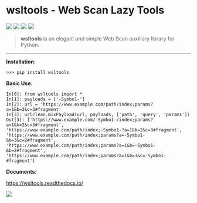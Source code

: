 # wsltools - Web Scan Lazy Tools


![](https://img.shields.io/pypi/v/wsltools.svg)
![](https://img.shields.io/pypi/l/wsltools.svg)
![](https://img.shields.io/pypi/wheel/wsltools.svg)
![](https://img.shields.io/pypi/pyversions/wsltools.svg)

> **wsltools** is an elegant and simple Web Scan auxiliary library for Python.

-------------------

**Installation**:

```
>>> pip install wsltools
```
**Basic Use**:

```
In[0]: from wsltools import *
In[1]: payloads = ['-Symbo1-']
In[2]: url = 'https://www.example.com/path/index;params?a=1&b=2&c=3#fragment'
In[3]: urlclean.mixPayload(url, payloads, ['path', 'query', 'params'])
Out[3]: ['https://www.example.com/-Symbo1-/index;params?a=1&b=2&c=3#fragment',
'https://www.example.com/path/index;-Symbo1-?a=1&b=2&c=3#fragment',
'https://www.example.com/path/index;params?a=-Symbo1-&b=3&c=2#fragment',
'https://www.example.com/path/index;params?a=1&b=-Symbo1-&b=2#fragment',
'https://www.example.com/path/index;params?a=1&b=3&c=-Symbo1-#fragment']
```

**Documents**:

https://wsltools.readthedocs.io/

![](https://raw.githubusercontent.com/symbo1/wsltools/master/doc.png)